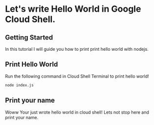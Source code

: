 # Let's write Hello World in Google Cloud Shell.

## Getting Started

In this tutorial I will guide you how to print print hello world with nodejs.

## Print Hello World

Run the following command in Cloud Shell Terminal to print hello world!
```bash
node index.js
```

## Print your name
Woww Your just wrote hello world in cloud shell! Lets not stop here and print your name.
